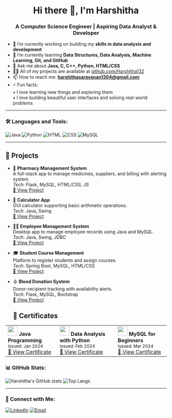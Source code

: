 <h1 align="center">Hi there 👋, I'm Harshitha</h1>
<h3 align="center">A Computer Science Engineer | Aspiring Data Analyst & Developer</h3>

- 🔭 I’m currently working on building my **skills in data analysis and development**
- 🌱 I’m currently learning **Data Structures, Data Analysis, Machine Learning, Git, and GitHub**
- 💬 Ask me about **Java, C, C++, Python, HTML/CSS**
- 👨‍💻 All of my projects are available at [github.com/Harshitha132](https://github.com/Harshitha132)
- 📫 How to reach me: **harshithasaravanan1304@gmail.com**
- ⚡ Fun facts:  
  ▪️ I love learning new things and exploring them  
  ▪️ I love building beautiful user interfaces and solving real-world problems

---

### 🛠️ Languages and Tools:
![Java](https://img.shields.io/badge/Java-ED8B00?style=for-the-badge&logo=java&logoColor=white)
![Python](https://img.shields.io/badge/Python-14354C?style=for-the-badge&logo=python&logoColor=white)
![HTML](https://img.shields.io/badge/HTML-E34F26?style=for-the-badge&logo=html5&logoColor=white)
![CSS](https://img.shields.io/badge/CSS-1572B6?style=for-the-badge&logo=css3&logoColor=white)
![MySQL](https://img.shields.io/badge/MySQL-005C84?style=for-the-badge&logo=mysql&logoColor=white)


---
## 🚀 Projects

- 🏥 **Pharmacy Management System**  
  A full-stack app to manage medicines, suppliers, and billing with alerting system.  
  _Tech_: Flask, MySQL, HTML/CSS, JS  
  [🔗 View Project](https://github.com/Harshitha132/pharmacy-management)

- 🧮 **Calculator App**  
  GUI calculator supporting basic arithmetic operations.  
  _Tech_: Java, Swing  
  [🔗 View Project](https://github.com/Harshitha132/calculator-app)

- 👩‍💼 **Employee Management System**  
  Desktop app to manage employee records using Java and MySQL.  
  _Tech_: Java, Swing, JDBC  
  [🔗 View Project](https://github.com/Harshitha132/employee-management-system)

- 🎓 **Student Course Management**  
  Platform to register students and assign courses.  
  _Tech_: Spring Boot, MySQL, HTML/CSS  
  [🔗 View Project](https://github.com/Harshitha132/student-course-management)

- 🩸 **Blood Donation System**  
  Donor-recipient tracking with availability alerts.  
  _Tech_: Flask, MySQL, Bootstrap  
  [🔗 View Project](https://github.com/Harshitha132/blood-donation-system)
  <h2>📜 Certificates</h2>

<div align="center">
  <table>
    <tr>
      <td>
        <img src="https://img.icons8.com/fluency/48/java-coffee-cup-logo.png" width="30"/>
        <b>Java Programming</b><br>
        <small>Issued: Jan 2024</small><br>
        <a href="https://link-to-certificate.com/java" target="_blank">🔗 View Certificate</a>
      </td>
      <td>
        <img src="https://img.icons8.com/color/48/python.png" width="30"/>
        <b>Data Analysis with Python</b><br>
        <small>Issued: Feb 2024</small><br>
        <a href="https://link-to-certificate.com/data-analysis" target="_blank">🔗 View Certificate</a>
      </td>
      <td>
        <img src="https://img.icons8.com/color/48/mysql-logo.png" width="30"/>
        <b>MySQL for Beginners</b><br>
        <small>Issued: Mar 2024</small><br>
        <a href="https://link-to-certificate.com/mysql" target="_blank">🔗 View Certificate</a>
      </td>
    </tr>
  </table>
</div>



### 📊 GitHub Stats:
![Harshitha's GitHub stats](https://github-readme-stats.vercel.app/api?username=Harshitha132&show_icons=true&theme=radical)
![Top Langs](https://github-readme-stats.vercel.app/api/top-langs/?username=Harshitha132&layout=compact&theme=radical)

---

### 🔗 Connect with Me:
[![LinkedIn](https://img.shields.io/badge/LinkedIn-0077B5?style=flat&logo=linkedin&logoColor=white)](https://www.linkedin.com/in/harshitha-s-897b30298)
[![Email](https://img.shields.io/badge/Email-D14836?style=flat&logo=gmail&logoColor=white)](mailto:harshithasaravanan1304@gmail.com)

